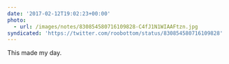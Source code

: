 ```yaml
---
date: '2017-02-12T19:02:23+00:00'
photo:
  - url: /images/notes/830854580716109828-C4fJ1N1WIAAFtzn.jpg
syndicated: 'https://twitter.com/roobottom/status/830854580716109828'
---
```

This made my day. 

